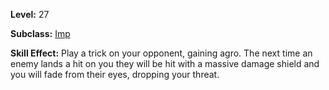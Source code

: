 <!-- TITLE: Skill: Shenanigans -->
<!-- SUBTITLE: When you absolutely, positively, just have to be a flaming nuisance. -->

**Level:** 27

**Subclass:** [Imp](imp)

**Skill Effect:** Play a trick on your opponent, gaining agro.  The next time an enemy lands a hit on you they will be hit with a massive damage shield and you will fade from their eyes, dropping your threat.